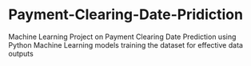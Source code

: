 # Payment-Clearing-Date-Pridiction
Machine Learning Project on Payment Clearing Date Prediction using Python Machine Learning models training the dataset for  effective data outputs

